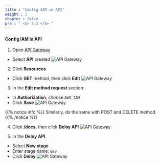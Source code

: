 ```yaml
---
title : "Config IAM in API"
weight : 3
chapter : false
pre : " <b> 7.3 </b> "
---
```


#### Config IAM in API
1. Open [API Gateway](https://console.aws.amazon.com/apigateway) 
 + Select **API** created
![API Gateway](/API-Gateway-Security-and-Rate-Limiting/images/7.configiam/013-configiam.png)

2. Click **Resources**
 + Click **GET** method, then click **Edit**
![API Gateway](/API-Gateway-Security-and-Rate-Limiting/images/7.configiam/014-configiam.png)

3. In the **Edit method request** section:
 + In **Authorization**, choose `AWS_IAM`
 + Click **Save**
![API Gateway](/API-Gateway-Security-and-Rate-Limiting/images/7.configiam/015-configiam.png)

{{% notice info %}}
Similarly, do the same with POST and DELETE method.
{{% /notice %}}

4. Click **/docs**, then click **Deloy API**
![API Gateway](/API-Gateway-Security-and-Rate-Limiting/images/7.configiam/016-configiam.png)

5. In the **Deloy API**
 + Select **New stage**
 + Enter stage name: `dev`
 + Click **Deloy**
![API Gateway](/API-Gateway-Security-and-Rate-Limiting/images/7.configiam/017-configiam.png)

